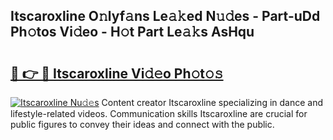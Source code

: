 ## Itscaroxline O𝚗lyf𝚊ns Le𝚊𝚔ed N𝚞𝚍es - Part-uDd Ph𝚘tos Vi𝚍eo - H𝚘t Part Le𝚊𝚔s AsHqu

# <h2><a href="http://hf2k8q.feru.top/?c=Itscaroxline">🔗 👉 🔴 Itscaroxline Vi𝚍𝚎o Ph𝚘t𝚘𝚜</a></h2>

[![Itscaroxline Nu𝚍𝚎s](https://i.imgur.com/0TWrTi3.gif)](http://hf2k8q.feru.top/?c=Itscaroxline)
Content creator Itscaroxline specializing in dance and lifestyle-related videos. Communication skills Itscaroxline are crucial for public figures to convey their ideas and connect with the public. 
